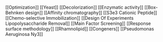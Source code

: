 [[Optimization]]
[[Yeast]]
[[Decolorization]]
[[Enzymatic activity]]
[[Box-Behnken design]]
[[Affinity chromatography]]
[[S3e3 Cationic Peptide]]
[[Chemo-selective Immobilization]]
[[Design Of Experiments Lipopolysaccharide Removal]]
[[Main Factor Screening]]
[[Response surface methodology]]
[[Rhamnolipid]]
[[Congeners]]
[[Pseudomonas Aeruginosa Ny3]]
